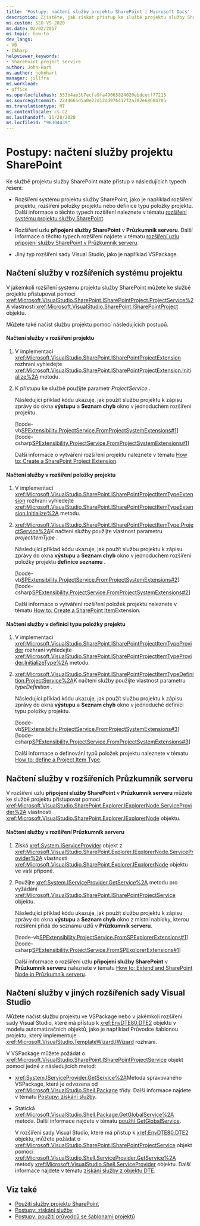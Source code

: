 ```yaml
---
title: 'Postupy: načtení služby projektu SharePoint | Microsoft Docs'
description: Zjistěte, jak získat přístup ke službě projektu služby SharePoint v rozšířeních systému projektu, Průzkumník serveru rozšířeních nebo jiných rozšířeních sady Visual Studio.
ms.custom: SEO-VS-2020
ms.date: 02/02/2017
ms.topic: how-to
dev_langs:
- VB
- CSharp
helpviewer_keywords:
- SharePoint project service
author: John-Hart
ms.author: johnhart
manager: jillfra
ms.workload:
- office
ms.openlocfilehash: 553b4ae3b7ecfa9fa49065824020ebdcecf77215
ms.sourcegitcommit: 2244665d5a0e22d12dd976417f2a782e68684705
ms.translationtype: MT
ms.contentlocale: cs-CZ
ms.lasthandoff: 11/28/2020
ms.locfileid: "96304439"
---
```

# <a name="how-to-retrieve-the-sharepoint-project-service"></a>Postupy: načtení služby projektu SharePoint
  Ke službě projektu služby SharePoint máte přístup v následujících typech řešení:

- Rozšíření systému projektu služby SharePoint, jako je například rozšíření projektu, rozšíření položky projektu nebo definice typu položky projektu. Další informace o těchto typech rozšíření naleznete v tématu [rozšíření systému projektu služby SharePoint](../sharepoint/extending-the-sharepoint-project-system.md).

- Rozšíření uzlu **připojení služby SharePoint** v **Průzkumník serveru**. Další informace o těchto typech rozšíření najdete v tématu [rozšíření uzlu připojení služby SharePoint v Průzkumník serveru](../sharepoint/extending-the-sharepoint-connections-node-in-server-explorer.md).

- Jiný typ rozšíření sady Visual Studio, jako je například VSPackage.

## <a name="retrieve-the-service-in-project-system-extensions"></a>Načtení služby v rozšířeních systému projektu
 V jakémkoli rozšíření systému projektu služby SharePoint můžete ke službě projektu přistupovat pomocí <xref:Microsoft.VisualStudio.SharePoint.ISharePointProject.ProjectService%2A> vlastnosti <xref:Microsoft.VisualStudio.SharePoint.ISharePointProject> objektu.

 Můžete také načíst službu projektu pomocí následujících postupů.

#### <a name="to-retrieve-the-service-in-a-project-extension"></a>Načtení služby v rozšíření projektu

1. V implementaci <xref:Microsoft.VisualStudio.SharePoint.ISharePointProjectExtension> rozhraní vyhledejte <xref:Microsoft.VisualStudio.SharePoint.ISharePointProjectExtension.Initialize%2A> metodu.

2. K přístupu ke službě použijte parametr *ProjectService* .

     Následující příklad kódu ukazuje, jak použít službu projektu k zápisu zprávy do okna **výstupu** a **Seznam chyb** okno v jednoduchém rozšíření projektu.

     [!code-vb[SPExtensibility.ProjectService.FromProjectSystemExtensions#1](../sharepoint/codesnippet/VisualBasic/spextensibility.projectservice.fromprojectsystemextensions.getprojectservice/extension/extension.vb#1)]
     [!code-csharp[SPExtensibility.ProjectService.FromProjectSystemExtensions#1](../sharepoint/codesnippet/CSharp/spextensibility.projectservice.fromprojectsystemextensions.getprojectservice/extension/extension.cs#1)]

     Další informace o vytváření rozšíření projektu naleznete v tématu [How to: Create a SharePoint Project Extension](../sharepoint/how-to-create-a-sharepoint-project-extension.md).

#### <a name="to-retrieve-the-service-in-a-project-item-extension"></a>Načtení služby v rozšíření položky projektu

1. V implementaci <xref:Microsoft.VisualStudio.SharePoint.ISharePointProjectItemTypeExtension> rozhraní vyhledejte <xref:Microsoft.VisualStudio.SharePoint.ISharePointProjectItemTypeExtension.Initialize%2A> metodu.

2. <xref:Microsoft.VisualStudio.SharePoint.ISharePointProjectItemType.ProjectService%2A>K načtení služby použijte vlastnost parametru *projectItemType* .

     Následující příklad kódu ukazuje, jak použít službu projektu k zápisu zprávy do okna **výstupu** a **Seznam chyb** okno v jednoduchém rozšíření položky projektu **definice seznamu** .

     [!code-vb[SPExtensibility.ProjectService.FromProjectSystemExtensions#2](../sharepoint/codesnippet/VisualBasic/spextensibility.projectservice.fromprojectsystemextensions.getprojectservice/extension/extension.vb#2)]
     [!code-csharp[SPExtensibility.ProjectService.FromProjectSystemExtensions#2](../sharepoint/codesnippet/CSharp/spextensibility.projectservice.fromprojectsystemextensions.getprojectservice/extension/extension.cs#2)]

     Další informace o vytváření rozšíření položek projektu naleznete v tématu [How to: Create a SharePoint Item](../sharepoint/how-to-create-a-sharepoint-project-item-extension.md)Extension.

#### <a name="to-retrieve-the-service-in-a-project-item-type-definition"></a>Načtení služby v definici typu položky projektu

1. V implementaci <xref:Microsoft.VisualStudio.SharePoint.ISharePointProjectItemTypeProvider> rozhraní vyhledejte <xref:Microsoft.VisualStudio.SharePoint.ISharePointProjectItemTypeProvider.InitializeType%2A> metodu.

2. <xref:Microsoft.VisualStudio.SharePoint.ISharePointProjectItemTypeDefinition.ProjectService%2A>K načtení služby použijte vlastnost parametru *typeDefinition* .

     Následující příklad kódu ukazuje, jak použít službu projektu k zápisu zprávy do okna **výstupu** a **Seznam chyb** okno v jednoduché definici typu položky projektu.

     [!code-vb[SPExtensibility.ProjectService.FromProjectSystemExtensions#3](../sharepoint/codesnippet/VisualBasic/spextensibility.projectservice.fromprojectsystemextensions.getprojectservice/extension/extension.vb#3)]
     [!code-csharp[SPExtensibility.ProjectService.FromProjectSystemExtensions#3](../sharepoint/codesnippet/CSharp/spextensibility.projectservice.fromprojectsystemextensions.getprojectservice/extension/extension.cs#3)]

     Další informace o definování typů položek projektu naleznete v tématu [How to: define a Project Item Type](../sharepoint/how-to-define-a-sharepoint-project-item-type.md).

## <a name="retrieve-the-service-in-server-explorer-extensions"></a>Načtení služby v rozšířeních Průzkumník serveru
 V rozšíření uzlu **připojení služby SharePoint** v **Průzkumník serveru** můžete ke službě projektu přistupovat pomocí <xref:Microsoft.VisualStudio.SharePoint.Explorer.IExplorerNode.ServiceProvider%2A> vlastnosti <xref:Microsoft.VisualStudio.SharePoint.Explorer.IExplorerNode> objektu.

#### <a name="to-retrieve-the-service-in-a-server-explorer-extension"></a>Načtení služby v rozšíření Průzkumník serveru

1. Získá <xref:System.IServiceProvider> objekt z <xref:Microsoft.VisualStudio.SharePoint.Explorer.IExplorerNode.ServiceProvider%2A> vlastnosti <xref:Microsoft.VisualStudio.SharePoint.Explorer.IExplorerNode> objektu ve vaší příponě.

2. Použijte <xref:System.IServiceProvider.GetService%2A> metodu pro vyžádání <xref:Microsoft.VisualStudio.SharePoint.ISharePointProjectService> objektu.

     Následující příklad kódu ukazuje, jak použít službu projektu k zápisu zprávy do okna **výstupu** a **Seznam chyb** okno z místní nabídky, kterou rozšíření přidá do seznamu uzlů v **Průzkumník serveru**.

     [!code-vb[SPExtensibility.ProjectService.FromSPExplorerExtensions#1](../sharepoint/codesnippet/VisualBasic/spextensibility.projectservice.fromspexplorerextensions.getprojectservice/extension/extension.vb#1)]
     [!code-csharp[SPExtensibility.ProjectService.FromSPExplorerExtensions#1](../sharepoint/codesnippet/CSharp/spextensibility.projectservice.fromspexplorerextensions.getprojectservice/extension/extension.cs#1)]

     Další informace o rozšíření uzlu **připojení služby SharePoint** v **Průzkumník serveru** naleznete v tématu [How to: Extend and SharePoint Node in Průzkumník serveru](../sharepoint/how-to-extend-a-sharepoint-node-in-server-explorer.md).

## <a name="retrieve-the-service-in-other-visual-studio-extensions"></a>Načtení služby v jiných rozšířeních sady Visual Studio
 Můžete načíst službu projektu ve VSPackage nebo v jakémkoli rozšíření sady Visual Studio, které má přístup k <xref:EnvDTE80.DTE2> objektu v modelu automatizačních objektů, jako je například Průvodce šablonou projektu, který implementuje <xref:Microsoft.VisualStudio.TemplateWizard.IWizard> rozhraní.

 V VSPackage můžete požádat o <xref:Microsoft.VisualStudio.SharePoint.ISharePointProjectService> objekt pomocí jedné z následujících metod:

- <xref:System.IServiceProvider.GetService%2A>Metoda spravovaného VSPackage, která je odvozena od <xref:Microsoft.VisualStudio.Shell.Package> třídy. Další informace najdete v tématu [Postupy: získání služby](../extensibility/how-to-get-a-service.md).

- Statická <xref:Microsoft.VisualStudio.Shell.Package.GetGlobalService%2A> metoda. Další informace najdete v tématu [použití GetGlobalService](../extensibility/internals/service-essentials.md#how-to-use-getglobalservice).

  V rozšíření sady Visual Studio, které má přístup k <xref:EnvDTE80.DTE2> objektu, můžete požádat o <xref:Microsoft.VisualStudio.SharePoint.ISharePointProjectService> objekt pomocí <xref:Microsoft.VisualStudio.Shell.ServiceProvider.GetService%2A> metody <xref:Microsoft.VisualStudio.Shell.ServiceProvider> objektu. Další informace najdete v tématu [získání služby z objektu DTE](../extensibility/how-to-get-a-service.md#getting-a-service-from-the-dte-object).

## <a name="see-also"></a>Viz také
- [Použití služby projektu SharePoint](../sharepoint/using-the-sharepoint-project-service.md)
- [Postupy: získání služby](../extensibility/how-to-get-a-service.md)
- [Postupy: použití průvodců se šablonami projektů](../extensibility/how-to-use-wizards-with-project-templates.md)
